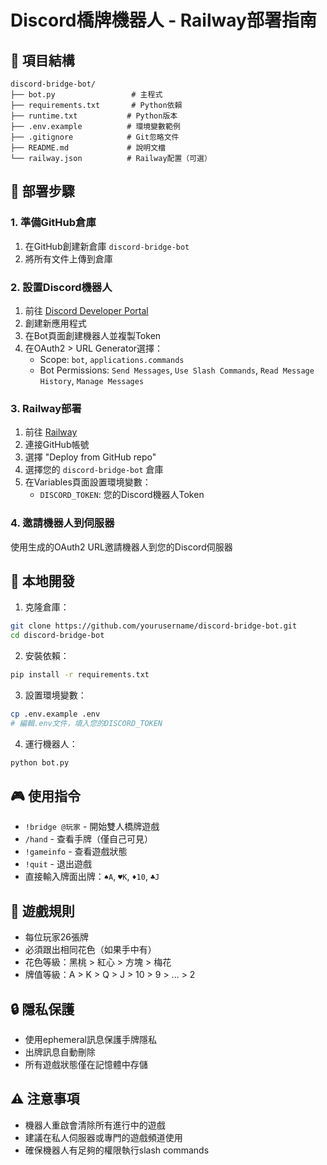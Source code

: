 # Discord橋牌機器人 - Railway部署指南

## 📁 項目結構
```
discord-bridge-bot/
├── bot.py                 # 主程式
├── requirements.txt       # Python依賴
├── runtime.txt           # Python版本
├── .env.example          # 環境變數範例
├── .gitignore            # Git忽略文件
├── README.md             # 說明文檔
└── railway.json          # Railway配置（可選）
```

## 🚀 部署步驟

### 1. 準備GitHub倉庫
1. 在GitHub創建新倉庫 `discord-bridge-bot`
2. 將所有文件上傳到倉庫

### 2. 設置Discord機器人
1. 前往 [Discord Developer Portal](https://discord.com/developers/applications)
2. 創建新應用程式
3. 在Bot頁面創建機器人並複製Token
4. 在OAuth2 > URL Generator選擇：
   - Scope: `bot`, `applications.commands`
   - Bot Permissions: `Send Messages`, `Use Slash Commands`, `Read Message History`, `Manage Messages`

### 3. Railway部署
1. 前往 [Railway](https://railway.app)
2. 連接GitHub帳號
3. 選擇 "Deploy from GitHub repo"
4. 選擇您的 `discord-bridge-bot` 倉庫
5. 在Variables頁面設置環境變數：
   - `DISCORD_TOKEN`: 您的Discord機器人Token

### 4. 邀請機器人到伺服器
使用生成的OAuth2 URL邀請機器人到您的Discord伺服器

## 🔧 本地開發

1. 克隆倉庫：
```bash
git clone https://github.com/yourusername/discord-bridge-bot.git
cd discord-bridge-bot
```

2. 安裝依賴：
```bash
pip install -r requirements.txt
```

3. 設置環境變數：
```bash
cp .env.example .env
# 編輯.env文件，填入您的DISCORD_TOKEN
```

4. 運行機器人：
```bash
python bot.py
```

## 🎮 使用指令

- `!bridge @玩家` - 開始雙人橋牌遊戲
- `/hand` - 查看手牌（僅自己可見）
- `!gameinfo` - 查看遊戲狀態
- `!quit` - 退出遊戲
- 直接輸入牌面出牌：`♠️A`, `♥️K`, `♦️10`, `♣️J`

## 📝 遊戲規則

- 每位玩家26張牌
- 必須跟出相同花色（如果手中有）
- 花色等級：黑桃 > 紅心 > 方塊 > 梅花
- 牌值等級：A > K > Q > J > 10 > 9 > ... > 2

## 🔒 隱私保護

- 使用ephemeral訊息保護手牌隱私
- 出牌訊息自動刪除
- 所有遊戲狀態僅在記憶體中存儲

## ⚠️ 注意事項

- 機器人重啟會清除所有進行中的遊戲
- 建議在私人伺服器或專門的遊戲頻道使用
- 確保機器人有足夠的權限執行slash commands
